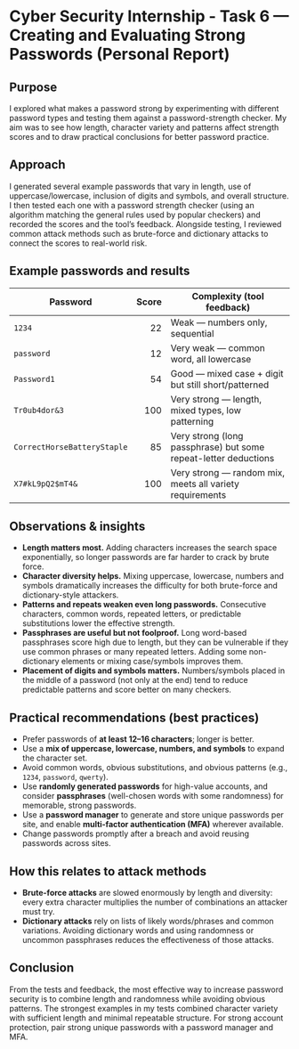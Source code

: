 # Cyber Security Internship - Task 6 — Creating and Evaluating Strong Passwords (Personal Report)

## Purpose

I explored what makes a password strong by experimenting with different password types and testing them against a password-strength checker. My aim was to see how length, character variety and patterns affect strength scores and to draw practical conclusions for better password practice.

## Approach

I generated several example passwords that vary in length, use of uppercase/lowercase, inclusion of digits and symbols, and overall structure. I then tested each one with a password strength checker (using an algorithm matching the general rules used by popular checkers) and recorded the scores and the tool’s feedback. Alongside testing, I reviewed common attack methods  such as brute-force and dictionary attacks to connect the scores to real-world risk.

## Example passwords and results

| Password                    | Score | Complexity (tool feedback)                                      |
| --------------------------- | ----: | --------------------------------------------------------------- |
| `1234`                      |    22 | Weak — numbers only, sequential                                 |
| `password`                  |    12 | Very weak — common word, all lowercase                          |
| `Password1`                 |    54 | Good — mixed case + digit but still short/patterned             |
| `Tr0ub4dor&3`               |   100 | Very strong — length, mixed types, low patterning               |
| `CorrectHorseBatteryStaple` |    85 | Very strong (long passphrase) but some repeat-letter deductions |
| `X7#kL9pQ2$mT4&`            |   100 | Very strong — random mix, meets all variety requirements        |

## Observations & insights

* **Length matters most.** Adding characters increases the search space exponentially, so longer passwords are far harder to crack by brute force.
* **Character diversity helps.** Mixing uppercase, lowercase, numbers and symbols dramatically increases the difficulty for both brute-force and dictionary-style attackers.
* **Patterns and repeats weaken even long passwords.** Consecutive characters, common words, repeated letters, or predictable substitutions lower the effective strength.
* **Passphrases are useful but not foolproof.** Long word-based passphrases score high due to length, but they can be vulnerable if they use common phrases or many repeated letters. Adding some non-dictionary elements or mixing case/symbols improves them.
* **Placement of digits and symbols matters.** Numbers/symbols placed in the middle of a password (not only at the end) tend to reduce predictable patterns and score better on many checkers.

## Practical recommendations (best practices)

* Prefer passwords of **at least 12–16 characters**; longer is better.
* Use a **mix of uppercase, lowercase, numbers, and symbols** to expand the character set.
* Avoid common words, obvious substitutions, and obvious patterns (e.g., `1234`, `password`, `qwerty`).
* Use **randomly generated passwords** for high-value accounts, and consider **passphrases** (well-chosen words with some randomness) for memorable, strong passwords.
* Use a **password manager** to generate and store unique passwords per site, and enable **multi-factor authentication (MFA)** wherever available.
* Change passwords promptly after a breach and avoid reusing passwords across sites.

## How this relates to attack methods

* **Brute-force attacks** are slowed enormously by length and diversity: every extra character multiplies the number of combinations an attacker must try.
* **Dictionary attacks** rely on lists of likely words/phrases and common variations. Avoiding dictionary words and using randomness or uncommon passphrases reduces the effectiveness of those attacks.

## Conclusion

From the tests and feedback, the most effective way to increase password security is to combine length and randomness while avoiding obvious patterns. The strongest examples in my tests combined character variety with sufficient length and minimal repeatable structure. For strong account protection, pair strong unique passwords with a password manager and MFA.
